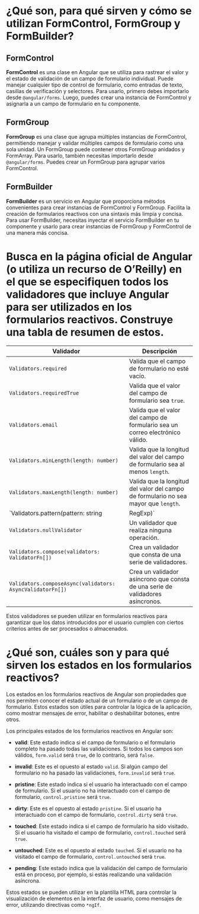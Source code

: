 # ¿Qué son, para qué sirven y cómo se utilizan FormControl, FormGroup y FormBuilder?

## FormControl

**FormControl** es una clase en Angular que se utiliza para rastrear el valor y el estado de validación de un campo de formulario individual. Puede manejar cualquier tipo de control de formulario, como entradas de texto, casillas de verificación y selectores. Para usarlo, primero debes importarlo desde `@angular/forms`. Luego, puedes crear una instancia de FormControl y asignarla a un campo de formulario en tu componente.

## FormGroup

**FormGroup** es una clase que agrupa múltiples instancias de FormControl, permitiendo manejar y validar múltiples campos de formulario como una sola unidad. Un FormGroup puede contener otros FormGroup anidados y FormArray. Para usarlo, también necesitas importarlo desde `@angular/forms`. Puedes crear un FormGroup para agrupar varios FormControl.

## FormBuilder

**FormBuilder** es un servicio en Angular que proporciona métodos convenientes para crear instancias de FormControl y FormGroup. Facilita la creación de formularios reactivos con una sintaxis más limpia y concisa. Para usar FormBuilder, necesitas inyectar el servicio FormBuilder en tu componente y usarlo para crear instancias de FormGroup y FormControl de una manera más concisa.

#  Busca en la página oficial de Angular (o utiliza un recurso de O’Reilly) en el que se especifiquen todos los validadores que incluye Angular para ser utilizados en los formularios reactivos. Construye una tabla de resumen de estos.


| Validador | Descripción |
| --- | --- |
| `Validators.required` | Valida que el campo de formulario no esté vacío. |
| `Validators.requiredTrue` | Valida que el valor del campo de formulario sea `true`. |
| `Validators.email` | Valida que el valor del campo de formulario sea un correo electrónico válido. |
| `Validators.minLength(length: number)` | Valida que la longitud del valor del campo de formulario sea al menos `length`. |
| `Validators.maxLength(length: number)` | Valida que la longitud del valor del campo de formulario no sea mayor que `length`. |
| `Validators.pattern(pattern: string|RegExp)` | Valida que el valor del campo de formulario coincida con el patrón de expresión regular proporcionado. |
| `Validators.nullValidator` | Un validador que realiza ninguna operación. |
| `Validators.compose(validators: ValidatorFn[])` | Crea un validador que consta de una serie de validadores. |
| `Validators.composeAsync(validators: AsyncValidatorFn[])` | Crea un validador asíncrono que consta de una serie de validadores asíncronos. |

Estos validadores se pueden utilizar en formularios reactivos para garantizar que los datos introducidos por el usuario cumplen con ciertos criterios antes de ser procesados o almacenados.

# ¿Qué son, cuáles son y para qué sirven los estados en los formularios reactivos?

Los estados en los formularios reactivos de Angular son propiedades que nos permiten conocer el estado actual de un formulario o de un campo de formulario. Estos estados son útiles para controlar la lógica de la aplicación, como mostrar mensajes de error, habilitar o deshabilitar botones, entre otros.

Los principales estados de los formularios reactivos en Angular son:

- **valid**: Este estado indica si el campo de formulario o el formulario completo ha pasado todas las validaciones. Si todos los campos son válidos, `form.valid` será `true`, de lo contrario, será `false`.

- **invalid**: Este es el opuesto al estado `valid`. Si algún campo del formulario no ha pasado las validaciones, `form.invalid` será `true`.

- **pristine**: Este estado indica si el usuario ha interactuado con el campo de formulario. Si el usuario no ha interactuado con el campo de formulario, `control.pristine` será `true`.

- **dirty**: Este es el opuesto al estado `pristine`. Si el usuario ha interactuado con el campo de formulario, `control.dirty` será `true`.

- **touched**: Este estado indica si el campo de formulario ha sido visitado. Si el usuario ha visitado el campo de formulario, `control.touched` será `true`.

- **untouched**: Este es el opuesto al estado `touched`. Si el usuario no ha visitado el campo de formulario, `control.untouched` será `true`.

- **pending**: Este estado indica que la validación del campo de formulario está en proceso, por ejemplo, si estás realizando una validación asíncrona.

Estos estados se pueden utilizar en la plantilla HTML para controlar la visualización de elementos en la interfaz de usuario, como mensajes de error, utilizando directivas como `*ngIf`.